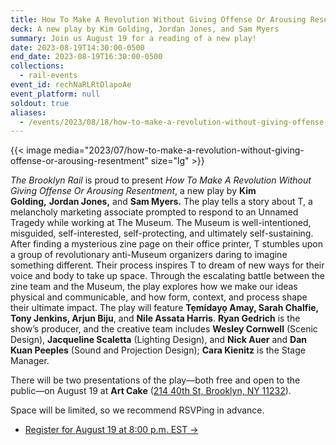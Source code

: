 ```yaml
---
title: How To Make A Revolution Without Giving Offense Or Arousing Resentment
deck: A new play by Kim Golding, Jordan Jones, and Sam Myers
summary: Join us August 19 for a reading of a new play!
date: 2023-08-19T14:30:00-0500
end_date: 2023-08-19T16:30:00-0500
collections:
  - rail-events
event_id: rechNaRLRtDlapoAe
event_platform: null
soldout: true
aliases:
  - /events/2023/08/18/how-to-make-a-revolution-without-giving-offense-or-arousing-resentment/
---
```

{{< image media="2023/07/how-to-make-a-revolution-without-giving-offense-or-arousing-resentment" size="lg" >}}

*The Brooklyn Rail* is proud to present *How To Make A Revolution Without Giving Offense Or Arousing Resentment*, a new play by **Kim Golding,** **Jordan Jones,** and **Sam Myers.** The play tells a story about T, a melancholy marketing associate prompted to respond to an Unnamed Tragedy while working at The Museum. The Museum is well-intentioned, misguided, self-interested, self-protecting, and ultimately self-sustaining. After finding a mysterious zine page on their office printer, T stumbles upon a group of revolutionary anti-Museum organizers daring to imagine something different. Their process inspires T to dream of new ways for their voice and body to take up space. Through the escalating battle between the zine team and the Museum, the play explores how we make our ideas physical and communicable, and how form, context, and process shape their ultimate impact. The play will feature **Tẹmídayọ Amay, Sarah Chalfie, Tony Jenkins, Arjun Biju**, and **Nile Assata Harris**. **Ryan Gedrich** is the show’s producer, and the creative team includes **Wesley Cornwell** (Scenic Design), **Jacqueline Scaletta** (Lighting Design), and **Nick Auer** and **Dan Kuan Peeples** (Sound and Projection Design); **Cara Kienitz** is the Stage Manager. 

There will be two presentations of the play—both free and open to the public—on August 19 at **Art Cake** ([214 40th St, Brooklyn, NY 11232](https://goo.gl/maps/JqjF7gffTnKTYpjJ9)).

Space will be limited, so we recommend RSVPing in advance.

* [Register for August 19 at 8:00 p.m. EST →](https://brooklynrail.org/events/2023/08/19/how-to-make-a-revolution-without-giving-offense-or-arousing-resentment-2/)